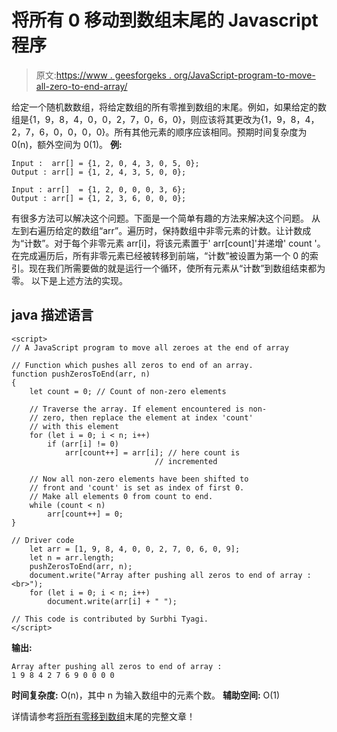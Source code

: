 # 将所有 0 移动到数组末尾的 Javascript 程序

> 原文:[https://www . geesforgeks . org/JavaScript-program-to-move-all-zero-to-end-array/](https://www.geeksforgeeks.org/javascript-program-to-move-all-zeroes-to-end-of-array/)

给定一个随机数数组，将给定数组的所有零推到数组的末尾。例如，如果给定的数组是{1，9，8，4，0，0，2，7，0，6，0}，则应该将其更改为{1，9，8，4，2，7，6，0，0，0，0}。所有其他元素的顺序应该相同。预期时间复杂度为 0(n)，额外空间为 0(1)。
**例:**

```
Input :  arr[] = {1, 2, 0, 4, 3, 0, 5, 0};
Output : arr[] = {1, 2, 4, 3, 5, 0, 0};

Input : arr[]  = {1, 2, 0, 0, 0, 3, 6};
Output : arr[] = {1, 2, 3, 6, 0, 0, 0};
```

有很多方法可以解决这个问题。下面是一个简单有趣的方法来解决这个问题。
从左到右遍历给定的数组“arr”。遍历时，保持数组中非零元素的计数。让计数成为“计数”。对于每个非零元素 arr[i]，将该元素置于' arr[count]'并递增' count '。在完成遍历后，所有非零元素已经被转移到前端，“计数”被设置为第一个 0 的索引。现在我们所需要做的就是运行一个循环，使所有元素从“计数”到数组结束都为零。
以下是上述方法的实现。

## java 描述语言

```
<script>
// A JavaScript program to move all zeroes at the end of array 

// Function which pushes all zeros to end of an array. 
function pushZerosToEnd(arr, n) 
{ 
    let count = 0; // Count of non-zero elements 

    // Traverse the array. If element encountered is non- 
    // zero, then replace the element at index 'count' 
    // with this element 
    for (let i = 0; i < n; i++) 
        if (arr[i] != 0) 
            arr[count++] = arr[i]; // here count is 
                                // incremented 

    // Now all non-zero elements have been shifted to 
    // front and 'count' is set as index of first 0. 
    // Make all elements 0 from count to end. 
    while (count < n) 
        arr[count++] = 0; 
} 

// Driver code
    let arr = [1, 9, 8, 4, 0, 0, 2, 7, 0, 6, 0, 9]; 
    let n = arr.length; 
    pushZerosToEnd(arr, n); 
    document.write("Array after pushing all zeros to end of array :<br>"); 
    for (let i = 0; i < n; i++) 
        document.write(arr[i] + " ");  

// This code is contributed by Surbhi Tyagi.
</script>
```

**输出:**

```
Array after pushing all zeros to end of array :
1 9 8 4 2 7 6 9 0 0 0 0
```

**时间复杂度:** O(n)，其中 n 为输入数组中的元素个数。
**辅助空间:** O(1)

详情请参考[将所有零移到数组](https://www.geeksforgeeks.org/move-zeroes-end-array/)末尾的完整文章！